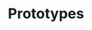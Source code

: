 ---
widget: pages # As of v5.8-dev, 'pages' is renamed 'collection'
headless: true  # This file represents a page section.

# Put Your Section Options Here (title, background, etc.) ...
title: Prototypes
subtitle: ''

# Position of this section on the page
weight: 3

content:
  # Filter content to display
  date_format: 2006
  filters:
    # The folders to display content from
    folders:
      - prototype
    tag: ''
    category: ''
    publication_type: ''
    author: ''
    featured_only: false
    exclude_featured: false
    exclude_future: false
    exclude_past: false
  # Choose how many pages you would like to display (0 = all pages)
  count: 0
  # Choose how many pages you would like to offset by
  # Useful if you wish to show the first item in the Featured widget
  offset: 0
  # Field to sort by, such as Date or Title
  sort_by: 'Date'
  sort_ascending: false
design:
  # Choose a listing view
  view: compact
  # Choose how many columns the section has. Valid values: '1' or '2'.
  columns: '2'
---